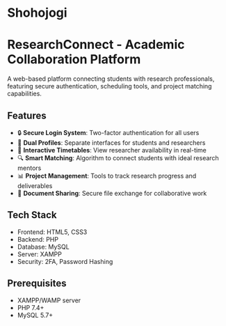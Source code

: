 # Shohojogi
# ResearchConnect - Academic Collaboration Platform

A web-based platform connecting students with research professionals, featuring secure authentication, scheduling tools, and project matching capabilities.

## Features

- 🔒 **Secure Login System**: Two-factor authentication for all users
- 👥 **Dual Profiles**: Separate interfaces for students and researchers
- 📅 **Interactive Timetables**: View researcher availability in real-time
- 🔍 **Smart Matching**: Algorithm to connect students with ideal research mentors
- 📊 **Project Management**: Tools to track research progress and deliverables
- 📝 **Document Sharing**: Secure file exchange for collaborative work

## Tech Stack

- Frontend: HTML5, CSS3
- Backend: PHP
- Database: MySQL
- Server: XAMPP
- Security: 2FA, Password Hashing

## Prerequisites

- XAMPP/WAMP server
- PHP 7.4+
- MySQL 5.7+
